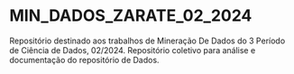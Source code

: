 # MIN_DADOS_ZARATE_02_2024
Repositório destinado aos trabalhos de Mineração De Dados do 3 Período de Ciência de Dados, 02/2024. Repositório coletivo para análise e documentação do repositório de Dados.
